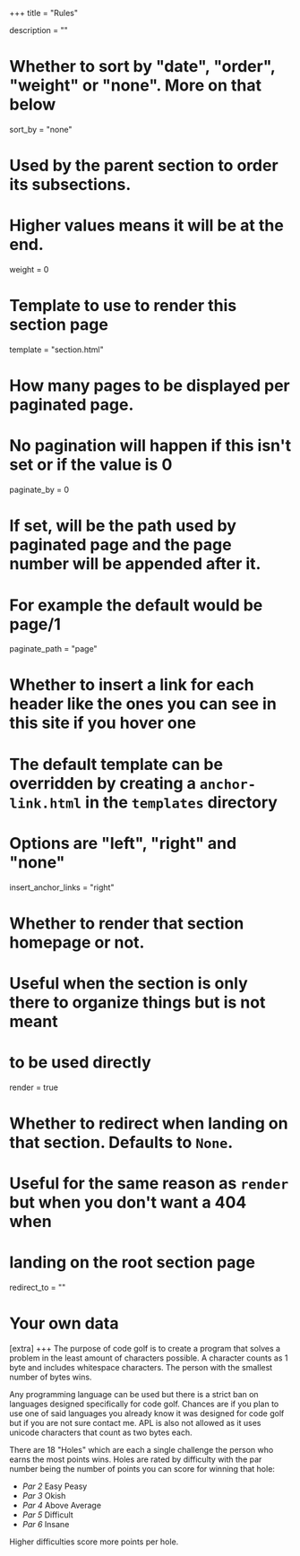 +++
title = "Rules"

description = ""

# Whether to sort by "date", "order", "weight" or "none". More on that below
sort_by = "none"

# Used by the parent section to order its subsections.
# Higher values means it will be at the end.
weight = 0

# Template to use to render this section page
template = "section.html"

# How many pages to be displayed per paginated page. 
# No pagination will happen if this isn't set or if the value is 0
paginate_by = 0

# If set, will be the path used by paginated page and the page number will be appended after it. 
# For example the default would be page/1
paginate_path = "page"

# Whether to insert a link for each header like the ones you can see in this site if you hover one
# The default template can be overridden by creating a `anchor-link.html` in the `templates` directory
# Options are "left", "right" and "none"
insert_anchor_links = "right"

# Whether to render that section homepage or not. 
# Useful when the section is only there to organize things but is not meant
# to be used directly
render = true

# Whether to redirect when landing on that section. Defaults to `None`.
# Useful for the same reason as `render` but when you don't want a 404 when
# landing on the root section page
redirect_to = ""

# Your own data
[extra]
+++
The purpose of code golf is to create a program that solves a problem in the least amount of characters possible. A character counts as 1 byte and includes whitespace characters. The person with the smallest number of bytes wins.

Any programming language can be used but there is a strict ban on languages designed specifically for code golf. Chances are if you plan to use one of said languages you already know it was designed for code golf but if you are not sure contact me. APL is also not allowed as it uses unicode characters that count as two bytes each. 

There are 18 "Holes" which are each a single challenge the person who earns the most points wins. Holes are rated by difficulty with the par number being the number of points you can score for winning that hole:

- *Par 2* Easy Peasy
- *Par 3* Okish
- *Par 4* Above Average
- *Par 5* Difficult
- *Par 6* Insane

Higher difficulties score more points per hole.
